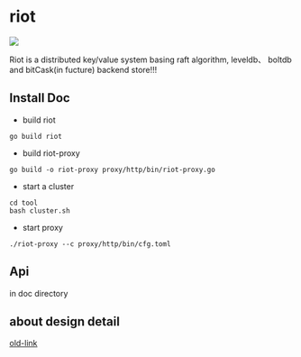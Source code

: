 # riot

![](https://github.com/laohanlinux/riot/blob/master/doc/riot.jpg)

Riot is a distributed key/value system basing raft algorithm, leveldb、 boltdb and bitCask(in fucture) backend store!!!

## Install Doc

- build riot

```shell
go build riot
```

- build riot-proxy

```shell 
go build -o riot-proxy proxy/http/bin/riot-proxy.go 
```

- start a cluster

```shell
cd tool
bash cluster.sh
```
- start proxy 

```shell 
./riot-proxy --c proxy/http/bin/cfg.toml  
```

## Api 

in doc directory

## about design detail 

[old-link](https://laohanlinux.github.io/2016/04/25/%E4%BD%BF%E7%94%A8raft%E7%AE%97%E6%B3%95%E5%BF%AB%E7%86%9F%E6%9E%84%E5%BB%BA%E4%B8%80%E4%B8%AA%E5%88%86%E5%B8%83%E5%BC%8F%E7%9A%84key-value%E7%B3%BB%E7%BB%9F/)
